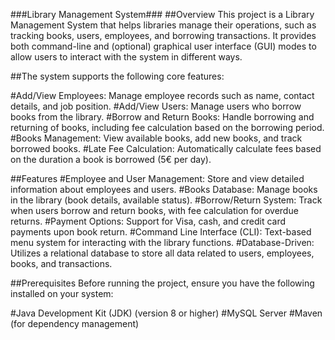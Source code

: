 ###Library Management System###
##Overview
This project is a Library Management System that helps libraries manage their operations, such as tracking books, users, employees, and borrowing transactions. It provides both command-line and (optional) graphical user interface (GUI) modes to allow users to interact with the system in different ways.

##The system supports the following core features:

#Add/View Employees: Manage employee records such as name, contact details, and job position.
#Add/View Users: Manage users who borrow books from the library.
#Borrow and Return Books: Handle borrowing and returning of books, including fee calculation based on the borrowing period.
#Books Management: View available books, add new books, and track borrowed books.
#Late Fee Calculation: Automatically calculate fees based on the duration a book is borrowed (5€ per day).

##Features
#Employee and User Management: Store and view detailed information about employees and users.
#Books Database: Manage books in the library (book details, available status).
#Borrow/Return System: Track when users borrow and return books, with fee calculation for overdue returns.
#Payment Options: Support for Visa, cash, and credit card payments upon book return.
#Command Line Interface (CLI): Text-based menu system for interacting with the library functions.
#Database-Driven: Utilizes a relational database to store all data related to users, employees, books, and transactions.

##Prerequisites
Before running the project, ensure you have the following installed on your system:

#Java Development Kit (JDK) (version 8 or higher)
#MySQL Server
#Maven (for dependency management)
